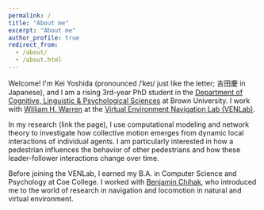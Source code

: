 ```yaml
---
permalink: /
title: "About me"
excerpt: "About me"
author_profile: true
redirect_from:
  - /about/
  - /about.html
---
```


Welcome! I'm Kei Yoshida (pronounced /ˈkeɪ/ just like the letter; 吉田慶 in Japanese), and I am a rising 3rd-year PhD student in the [Department of Cognitive, Linguistic & Psychological Sciences](https://www.brown.edu/academics/cognitive-linguistic-psychological-sciences/home) at Brown University. I work with [William H. Warren](https://vivo.brown.edu/display/wwarrenj) at the [Virtual Environment Navigation Lab (VENLab)](https://sites.brown.edu/venlab/).

In my research (link the page), I use computational modeling and network theory to investigate how collective motion emerges from dynamic local interactions of individual agents. I am particularly interested in how a pedestrian influences the behavior of other pedestrians and how these leader-follower interactions change over time.

Before joining the VENLab, I earned my B.A. in Computer Science and Psychology at Coe College. I worked with [Benjamin Chihak](https://www.coe.edu/academics/majors-areas-study/psychology/faculty), who introduced me to the world of research in navigation and locomotion in natural and virtual environment.

